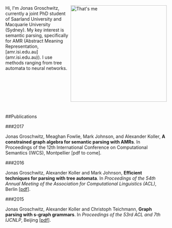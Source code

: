 <img src="http://www.coli.uni-saarland.de/~jonasg/profile.jpg" alt="That's me" style="width: 300px; float: right;"/>
Hi, I'm Jonas Groschwitz, currently a joint PhD student of Saarland University and Macquarie University (Sydney). My key interest is semantic parsing, specifically for AMR (Abstract Meaning Representation, [amr.isi.edu.au](amr.isi.edu.au)). I use methods ranging from tree automata to neural networks.<br><br><br><br><br><br><br><br>





##Publications


###2017

Jonas Groschwitz, Meaghan Fowlie, Mark Johnson, and Alexander Koller, **A constrained graph algebra for semantic parsing with AMRs**. In Proceedings of the 12th International Conference on Computational Semantics (IWCS), Montpellier [pdf to come].

###2016

Jonas Groschwitz, Alexander Koller and Mark Johnson, **Efficient techniques for parsing with tree automata**. In *Proceedings of the 54th Annual Meeting of the Association for Computational Linguistics (ACL)*, Berlin [[pdf](http://www.coli.uni-saarland.de/~jonasg/papers/irtg-parsing-16.pdf)].


###2015

Jonas Groschwitz, Alexander Koller and Christoph Teichmann, **Graph parsing with s-graph grammars**. In *Proceedings of the 53rd ACL and 7th IJCNLP*, Beijing [[pdf](http://www.coli.uni-saarland.de/~jonasg/papers/sgraph-parsing-15.pdf)].